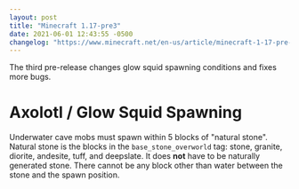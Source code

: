 ```yaml
---
layout: post
title: "Minecraft 1.17-pre3"
date: 2021-06-01 12:43:55 -0500
changelog: "https://www.minecraft.net/en-us/article/minecraft-1-17-pre-release-2"
---
```


The third pre-release changes glow squid spawning conditions and fixes more bugs.

# Axolotl / Glow Squid Spawning

Underwater cave mobs must spawn within 5 blocks of "natural stone". Natural stone is the blocks in the `base_stone_overworld` tag: stone, granite, diorite, andesite, tuff, and deepslate. It does **not** have to be naturally generated stone. There cannot be any block other than water between the stone and the spawn position.

